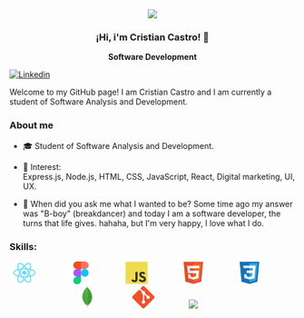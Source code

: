 <p align="center" width="300">
   <img align="center" width="200" src="https://github.com/Cristian-DW/layout/blob/main/AvatarMaker.png" />
   <h3 align="center">¡Hi, i'm Cristian Castro! 👋 </h3>
</p>
<p align="center"><strong>Software Development</strong></p>



[![Linkedin](https://img.shields.io/badge/-LinkedIn-blue?style=flat&logo=Linkedin&logoColor=white)](https://www.linkedin.com/in/cristian-castro-pineda)




Welcome to my GitHub page! I am Cristian Castro and I am currently a student of Software Analysis and Development.  


### About me

- 🎓 Student of Software Analysis and Development.

- 🎯 Interest: <br> Express.js, Node.js, HTML, CSS, JavaScript, React, Digital marketing, UI, UX.

- 🤸 When did you ask me what I wanted to be? Some time ago my answer was "B-boy" (breakdancer) and today I am a software developer, the turns that life gives. hahaha, but I'm very happy, I love what I do.


### Skills:

<div align="center">
   <img height="40" src="https://raw.githubusercontent.com/devicons/devicon/master/icons/react/react-original.svg">
    &nbsp;&nbsp;&nbsp;&nbsp;&nbsp;&nbsp;&nbsp;&nbsp;&nbsp;&nbsp;&nbsp;&nbsp;&nbsp;
    <img height="40" src="https://raw.githubusercontent.com/devicons/devicon/master/icons/figma/figma-original.svg">
    &nbsp;&nbsp;&nbsp;&nbsp;&nbsp;&nbsp;&nbsp;&nbsp;&nbsp;&nbsp;&nbsp;&nbsp;&nbsp;
    <img height="40" src="https://raw.githubusercontent.com/devicons/devicon/master/icons/javascript/javascript-original.svg">
    &nbsp;&nbsp;&nbsp;&nbsp;&nbsp;&nbsp;&nbsp;&nbsp;&nbsp;&nbsp;&nbsp;&nbsp;&nbsp;
    <img height="40" src="https://raw.githubusercontent.com/devicons/devicon/master/icons/html5/html5-original.svg">
    &nbsp;&nbsp;&nbsp;&nbsp;&nbsp;&nbsp;&nbsp;&nbsp;&nbsp;&nbsp;&nbsp;&nbsp;&nbsp;
    <img height="40" src="https://raw.githubusercontent.com/devicons/devicon/master/icons/css3/css3-original.svg">
    &nbsp;&nbsp;&nbsp;&nbsp;&nbsp;&nbsp;&nbsp;&nbsp;&nbsp;&nbsp;&nbsp;&nbsp;&nbsp;
    <img height="40" src="https://raw.githubusercontent.com/devicons/devicon/master/icons/mongodb/mongodb-original.svg">
     &nbsp;&nbsp;&nbsp;&nbsp;&nbsp;&nbsp;&nbsp;&nbsp;&nbsp;&nbsp;&nbsp;&nbsp;&nbsp;
   <img height="40" src="https://raw.githubusercontent.com/devicons/devicon/master/icons/git/git-original.svg">
     &nbsp;&nbsp;&nbsp;&nbsp;&nbsp;&nbsp;&nbsp;&nbsp;&nbsp;&nbsp;&nbsp;&nbsp;&nbsp;
        <img height="40" src="https://raw.githubusercontent.com/devicons/devicon/master/icons/tailwind/tailwind-original.svg">
     &nbsp;&nbsp;&nbsp;&nbsp;&nbsp;&nbsp;&nbsp;&nbsp;&nbsp;&nbsp;&nbsp;&nbsp;&nbsp;
    
   
</div>
